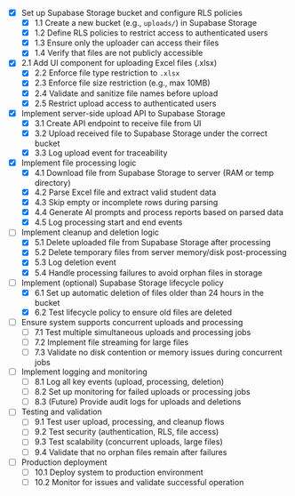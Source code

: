 - [x] Set up Supabase Storage bucket and configure RLS policies
    - [x] 1.1 Create a new bucket (e.g., `uploads/`) in Supabase Storage
    - [x] 1.2 Define RLS policies to restrict access to authenticated users
    - [x] 1.3 Ensure only the uploader can access their files
    - [x] 1.4 Verify that files are not publicly accessible

- [x] 2.1 Add UI component for uploading Excel files (.xlsx)
    - [x] 2.2 Enforce file type restriction to `.xlsx`
    - [x] 2.3 Enforce file size restriction (e.g., max 10MB)
    - [x] 2.4 Validate and sanitize file names before upload
    - [x] 2.5 Restrict upload access to authenticated users

- [x] Implement server-side upload API to Supabase Storage
    - [x] 3.1 Create API endpoint to receive file from UI
    - [x] 3.2 Upload received file to Supabase Storage under the correct bucket
    - [x] 3.3 Log upload event for traceability

- [x] Implement file processing logic
    - [x] 4.1 Download file from Supabase Storage to server (RAM or temp directory)
    - [x] 4.2 Parse Excel file and extract valid student data
    - [x] 4.3 Skip empty or incomplete rows during parsing
    - [x] 4.4 Generate AI prompts and process reports based on parsed data
    - [x] 4.5 Log processing start and end events

- [ ] Implement cleanup and deletion logic
    - [x] 5.1 Delete uploaded file from Supabase Storage after processing
    - [x] 5.2 Delete temporary files from server memory/disk post-processing
    - [x] 5.3 Log deletion event
    - [x] 5.4 Handle processing failures to avoid orphan files in storage

- [ ] Implement (optional) Supabase Storage lifecycle policy
    - [x] 6.1 Set up automatic deletion of files older than 24 hours in the bucket
    - [x] 6.2 Test lifecycle policy to ensure old files are deleted

- [ ] Ensure system supports concurrent uploads and processing
    - [ ] 7.1 Test multiple simultaneous uploads and processing jobs
    - [ ] 7.2 Implement file streaming for large files
    - [ ] 7.3 Validate no disk contention or memory issues during concurrent jobs

- [ ] Implement logging and monitoring
    - [ ] 8.1 Log all key events (upload, processing, deletion)
    - [ ] 8.2 Set up monitoring for failed uploads or processing jobs
    - [ ] 8.3 (Future) Provide audit logs for uploads and deletions

- [ ] Testing and validation
    - [ ] 9.1 Test user upload, processing, and cleanup flows
    - [ ] 9.2 Test security (authentication, RLS, file access)
    - [ ] 9.3 Test scalability (concurrent uploads, large files)
    - [ ] 9.4 Validate that no orphan files remain after failures

- [ ] Production deployment
    - [ ] 10.1 Deploy system to production environment
    - [ ] 10.2 Monitor for issues and validate successful operation
